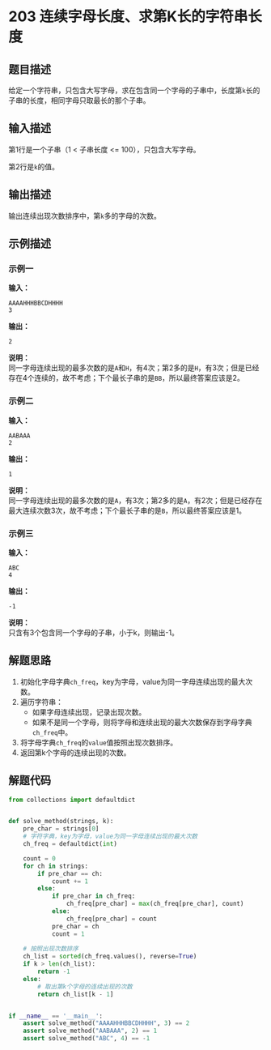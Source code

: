 # 203 连续字母长度、求第K长的字符串长度

## 题目描述

给定一个字符串，只包含大写字母，求在包含同一个字母的子串中，长度第`k`长的子串的长度，相同字母只取最长的那个子串。

## 输入描述

第1行是一个子串（1 < 子串长度 <= 100），只包含大写字母。

第2行是`k`的值。

## 输出描述

输出连续出现次数排序中，第`k`多的字母的次数。

## 示例描述

### 示例一

**输入：**
```text
AAAAHHHBBCDHHHH
3
```

**输出：**
```text
2
```

**说明：**  
同一字母连续出现的最多次数的是`A`和`H`，有4次；第2多的是`H`，有3次；但是已经存在4个连续的，故不考虑；下个最长子串的是`BB`，所以最终答案应该是2。

### 示例二

**输入：**
```text
AABAAA
2
```

**输出：**
```text
1
```

**说明：**  
同一字母连续出现的最多次数的是`A`，有3次；第2多的是`A`，有2次；但是已经存在最大连续次数3次，故不考虑；下个最长子串的是`B`，所以最终答案应该是1。

### 示例三

**输入：**
```text
ABC
4
```

**输出：**
```text
-1
```

**说明：**  
只含有3个包含同一个字母的子串，小于k，则输出-1。

## 解题思路

1. 初始化字母字典`ch_freq`，key为字母，value为同一字母连续出现的最大次数。
2. 遍历字符串：
    - 如果字母连续出现，记录出现次数。
    - 如果不是同一个字母，则将字母和连续出现的最大次数保存到字母字典`ch_freq`中。
3. 将字母字典`ch_freq`的`value`值按照出现次数排序。    
4. 返回第k个字母的连续出现的次数。

## 解题代码

```python
from collections import defaultdict


def solve_method(strings, k):
    pre_char = strings[0]
    # 字符字典，key为字母，value为同一字母连续出现的最大次数
    ch_freq = defaultdict(int)

    count = 0
    for ch in strings:
        if pre_char == ch:
            count += 1
        else:
            if pre_char in ch_freq:
                ch_freq[pre_char] = max(ch_freq[pre_char], count)
            else:
                ch_freq[pre_char] = count
            pre_char = ch
            count = 1
    
    # 按照出现次数排序
    ch_list = sorted(ch_freq.values(), reverse=True)
    if k > len(ch_list):
        return -1
    else:
        # 取出第k个字母的连续出现的次数
        return ch_list[k - 1]


if __name__ == '__main__':
    assert solve_method("AAAAHHHBBCDHHHH", 3) == 2
    assert solve_method("AABAAA", 2) == 1
    assert solve_method("ABC", 4) == -1
```